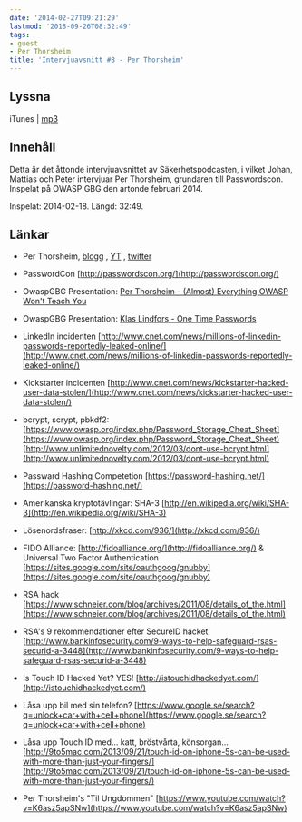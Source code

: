 ```yaml
---
date: '2014-02-27T09:21:29'
lastmod: '2018-09-26T08:32:49'
tags:
- guest
- Per Thorsheim
title: 'Intervjuavsnitt #8 - Per Thorsheim'
---
```

## Lyssna

iTunes \| [mp3](http://traffic.libsyn.com/sakerhetspodcasten/sakpodcasten_owasp_lo_senord_18-02-14_mixdown.mp3)

## Innehåll

Detta är det åttonde intervjuavsnittet av Säkerhetspodcasten, i vilket Johan, Mattias
och Peter intervjuar Per Thorsheim, grundaren till Passwordscon. Inspelat på OWASP
GBG den artonde februari 2014.

Inspelat: 2014-02-18. Längd: 32:49.

## Länkar

* Per Thorsheim, [blogg](http://securitynirvana.blogspot.se/) , [YT](https://www.youtube.com/user/thorsheim) , [twitter](https://twitter.com/thorsheim)

* PasswordCon [http://passwordscon.org/](http://passwordscon.org/)

* OwaspGBG Presentation: [Per Thorsheim - (Almost) Everything OWASP Won\'t Teach You](https://www.youtube.com/watch?v=dc-bF2CU0Xo)

* OwaspGBG Presentation: [Klas Lindfors - One Time Passwords](https://www.youtube.com/watch?v=ORXDPNyXM-4)

* LinkedIn incidenten [http://www.cnet.com/news/millions-of-linkedin-passwords-reportedly-leaked-online/](http://www.cnet.com/news/millions-of-linkedin-passwords-reportedly-leaked-online/)

* Kickstarter incidenten [http://www.cnet.com/news/kickstarter-hacked-user-data-stolen/](http://www.cnet.com/news/kickstarter-hacked-user-data-stolen/)

* bcrypt, scrypt, pbkdf2: [https://www.owasp.org/index.php/Password_Storage_Cheat_Sheet](https://www.owasp.org/index.php/Password_Storage_Cheat_Sheet)  [http://www.unlimitednovelty.com/2012/03/dont-use-bcrypt.html](http://www.unlimitednovelty.com/2012/03/dont-use-bcrypt.html)

* Passward Hashing Competetion [https://password-hashing.net/](https://password-hashing.net/)

* Amerikanska kryptotävlingar: SHA-3 [http://en.wikipedia.org/wiki/SHA-3](http://en.wikipedia.org/wiki/SHA-3)

* Lösenordsfraser: [http://xkcd.com/936/](http://xkcd.com/936/)

* FIDO Alliance: [http://fidoalliance.org/](http://fidoalliance.org/)  & Universal Two Factor Authentication [https://sites.google.com/site/oauthgoog/gnubby](https://sites.google.com/site/oauthgoog/gnubby)

* RSA hack [https://www.schneier.com/blog/archives/2011/08/details_of_the.html](https://www.schneier.com/blog/archives/2011/08/details_of_the.html)

* RSA\'s 9 rekommendationer efter SecureID hacket [http://www.bankinfosecurity.com/9-ways-to-help-safeguard-rsas-securid-a-3448](http://www.bankinfosecurity.com/9-ways-to-help-safeguard-rsas-securid-a-3448)

* Is Touch ID Hacked Yet? YES! [http://istouchidhackedyet.com/](http://istouchidhackedyet.com/)

* Låsa upp bil med sin telefon? [https://www.google.se/search?q=unlock+car+with+cell+phone](https://www.google.se/search?q=unlock+car+with+cell+phone)

* Låsa upp Touch ID med... katt, bröstvårta, könsorgan... [http://9to5mac.com/2013/09/21/touch-id-on-iphone-5s-can-be-used-with-more-than-just-your-fingers/](http://9to5mac.com/2013/09/21/touch-id-on-iphone-5s-can-be-used-with-more-than-just-your-fingers/)

* Per Thorsheim\'s "Til Ungdommen" [https://www.youtube.com/watch?v=K6asz5apSNw](https://www.youtube.com/watch?v=K6asz5apSNw)




